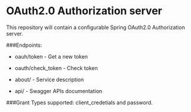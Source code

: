 # OAuth2.0 Authorization server
This repository will contain a configurable Spring OAuth2.0 Authorization server.

###Endpoints:
 
* oauh/token - Get a new token
* oauth/check_token - Check token

* about/ - Service description
* api/ - Swagger APIs documentation


###Grant Types supported: 
client_credetials and password.
